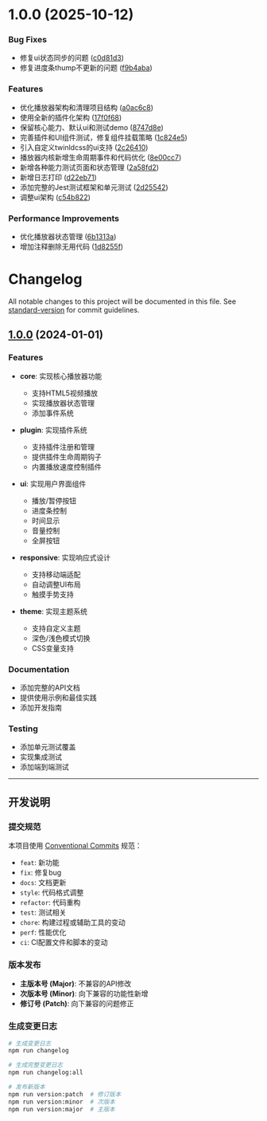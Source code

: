 # 1.0.0 (2025-10-12)


### Bug Fixes

* 修复ui状态同步的问题 ([c0d81d3](https://github.com/your-username/ebin-player/commit/c0d81d3b20563e24a4302a6323bb84c07ae49b5f))
* 修复进度条thump不更新的问题 ([f9b4aba](https://github.com/your-username/ebin-player/commit/f9b4abae8a4e3f98d06dd990030a6b6b80e8331c))


### Features

* 优化播放器架构和清理项目结构 ([a0ac6c8](https://github.com/your-username/ebin-player/commit/a0ac6c831986cac68ad66ec58023c2acdaa0f85d))
* 使用全新的插件化架构 ([17f0f68](https://github.com/your-username/ebin-player/commit/17f0f684bf98d5507cffac32fc657a12ac3bac94))
* 保留核心能力、默认ui和测试demo ([8747d8e](https://github.com/your-username/ebin-player/commit/8747d8ebce812c1b682fbea4ddf332400632ff6a))
* 完善插件和UI组件测试，修复组件挂载策略 ([1c824e5](https://github.com/your-username/ebin-player/commit/1c824e5d508b4c0b9b3fc807bf34c91aa09cd464))
* 引入自定义twinldcss的ui支持 ([2c26410](https://github.com/your-username/ebin-player/commit/2c26410a9bbe82dab142c9c12a80a70851bd5b94))
* 播放器内核新增生命周期事件和代码优化 ([8e00cc7](https://github.com/your-username/ebin-player/commit/8e00cc7d98d6cc3a2a112174334612d9c5802b88))
* 新增各种能力测试页面和状态管理 ([2a58fd2](https://github.com/your-username/ebin-player/commit/2a58fd2226346bcc604909ffa5c280dae1569cae))
* 新增日志打印 ([d22eb71](https://github.com/your-username/ebin-player/commit/d22eb71f6b9c5dd4f5f0144df5de225ef1649d7e))
* 添加完整的Jest测试框架和单元测试 ([2d25542](https://github.com/your-username/ebin-player/commit/2d255423f16f5455c1d9b6d1e1195f31bed69c18))
* 调整ui架构 ([c54b822](https://github.com/your-username/ebin-player/commit/c54b8225b658f003ae4a4783052679c35562d29c))


### Performance Improvements

* 优化播放器状态管理 ([6b1313a](https://github.com/your-username/ebin-player/commit/6b1313aa0c5bb48ee727ffd9b2e19a1410c65f36))
* 增加注释删除无用代码 ([1d8255f](https://github.com/your-username/ebin-player/commit/1d8255fff045d1b192dae38832eff21a87671696))



# Changelog

All notable changes to this project will be documented in this file. See [standard-version](https://github.com/conventional-changelog/standard-version) for commit guidelines.

## [1.0.0](https://github.com/your-username/ebin-player/compare/v0.0.0...v1.0.0) (2024-01-01)

### Features

* **core**: 实现核心播放器功能
  * 支持HTML5视频播放
  * 实现播放器状态管理
  * 添加事件系统

* **plugin**: 实现插件系统
  * 支持插件注册和管理
  * 提供插件生命周期钩子
  * 内置播放速度控制插件

* **ui**: 实现用户界面组件
  * 播放/暂停按钮
  * 进度条控制
  * 时间显示
  * 音量控制
  * 全屏按钮

* **responsive**: 实现响应式设计
  * 支持移动端适配
  * 自动调整UI布局
  * 触摸手势支持

* **theme**: 实现主题系统
  * 支持自定义主题
  * 深色/浅色模式切换
  * CSS变量支持

### Documentation

* 添加完整的API文档
* 提供使用示例和最佳实践
* 添加开发指南

### Testing

* 添加单元测试覆盖
* 实现集成测试
* 添加端到端测试

---

## 开发说明

### 提交规范

本项目使用 [Conventional Commits](https://www.conventionalcommits.org/) 规范：

- `feat`: 新功能
- `fix`: 修复bug
- `docs`: 文档更新
- `style`: 代码格式调整
- `refactor`: 代码重构
- `test`: 测试相关
- `chore`: 构建过程或辅助工具的变动
- `perf`: 性能优化
- `ci`: CI配置文件和脚本的变动

### 版本发布

- **主版本号 (Major)**: 不兼容的API修改
- **次版本号 (Minor)**: 向下兼容的功能性新增
- **修订号 (Patch)**: 向下兼容的问题修正

### 生成变更日志

```bash
# 生成变更日志
npm run changelog

# 生成完整变更日志
npm run changelog:all

# 发布新版本
npm run version:patch  # 修订版本
npm run version:minor  # 次版本
npm run version:major  # 主版本
```
